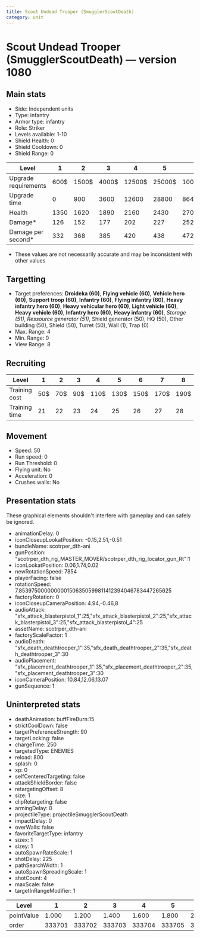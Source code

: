```yaml
---
title: Scout Undead Trooper (SmugglerScoutDeath)
category: unit
---
```


# Scout Undead Trooper (SmugglerScoutDeath) — version 1080

## Main stats

  * Side: Independent units
  * Type: infantry
  * Armor type: infantry
  * Role: Striker
  * Levels available: 1-10
  * Shield Health: 0
  * Shield Cooldown: 0
  * Shield Range: 0

|Level               |1   |2    |3    |4     |5     |6      |7      |8      |9       |10      |
|--------------------|----|-----|-----|------|------|-------|-------|-------|--------|--------|
|Upgrade requirements|600$|1500$|4000$|12500$|25000$|100000$|160000$|320000$|1000000$|1750000$|
|Upgrade time        |0   |900  |3600 |12600 |28800 |86400  |172800 |302400 |432000  |691200  |
|Health              |1350|1620 |1890 |2160  |2430  |2700   |2970   |3240   |3510    |4050    |
|Damage*             |126 |152  |177  |202   |227   |252    |278    |303    |328     |378     |
|Damage per second*  |332 |368  |385  |420   |438   |472    |490    |542    |578     |630     |

* These values are not necessarily accurate and may be inconsistent with other values

## Targetting

  * Target preferences: **Droideka (60)**, **Flying vehicle (60)**, **Vehicle hero (60)**, **Support troop (60)**, **Infantry (60)**, **Flying infantry (60)**, **Heavy infantry hero (60)**, **Heavy vehicular hero (60)**, **Light vehicle (60)**, **Heavy vehicle (60)**, **Infantry hero (60)**, **Heavy infantry (60)**, _Storage (51)_, _Ressource generator (51)_, Shield generator (50), HQ (50), Other building (50), Shield (50), Turret (50), Wall (1), Trap (0)
  * Max. Range: 4
  * Min. Range: 0
  * View Range: 8

## Recruiting

|Level        |1  |2  |3  |4   |5   |6   |7   |8   |9   |10  |
|-------------|---|---|---|----|----|----|----|----|----|----|
|Training cost|50$|70$|90$|110$|130$|150$|170$|190$|210$|230$|
|Training time|21 |22 |23 |24  |25  |26  |27  |28  |29  |30  |

## Movement

  * Speed: 50
  * Run speed: 0
  * Run Threshold: 0
  * Flying unit: No
  * Acceleration: 0
  * Crushes walls: No

## Presentation stats

These graphical elements shouldn't interfere with gameplay and can safely be ignored.

  * animationDelay: 0
  * iconCloseupLookatPosition: -0.15,2.51,-0.51
  * bundleName: scotrper_dth-ani
  * gunPosition: "scotrper_dth_rig_MASTER_MOVER/scotrper_dth_rig_locator_gun_Rt":1
  * iconLookatPosition: 0.06,1.74,0.02
  * newRotationSpeed: 7854
  * playerFacing: false
  * rotationSpeed: 7.8539750000000001506350599811412394046783447265625
  * factoryRotation: 0
  * iconCloseupCameraPosition: 4.94,-0.46,8
  * audioAttack: "sfx_attack_blasterpistol_1":25,"sfx_attack_blasterpistol_2":25,"sfx_attack_blasterpistol_3":25,"sfx_attack_blasterpistol_4":25
  * assetName: scotrper_dth-ani
  * factoryScaleFactor: 1
  * audioDeath: "sfx_death_deathtrooper_1":35,"sfx_death_deathtrooper_2":35,"sfx_death_deathtrooper_3":30
  * audioPlacement: "sfx_placement_deathtrooper_1":35,"sfx_placement_deathtrooper_2":35,"sfx_placement_deathtrooper_3":30
  * iconCameraPosition: 10.84,12.06,13.07
  * gunSequence: 1

## Uninterpreted stats

  * deathAnimation: buffFireBurn:15
  * strictCoolDown: false
  * targetPreferenceStrength: 90
  * targetLocking: false
  * chargeTime: 250
  * targetedType: ENEMIES
  * reload: 800
  * splash: 0
  * xp: 0
  * selfCenteredTargeting: false
  * attackShieldBorder: false
  * retargetingOffset: 8
  * size: 1
  * clipRetargeting: false
  * armingDelay: 0
  * projectileType: projectileSmugglerScoutDeath
  * impactDelay: 0
  * overWalls: false
  * favoriteTargetType: infantry
  * sizex: 1
  * sizey: 1
  * autoSpawnRateScale: 1
  * shotDelay: 225
  * pathSearchWidth: 1
  * autoSpawnSpreadingScale: 1
  * shotCount: 4
  * maxScale: false
  * targetInRangeModifier: 1

|Level     |1     |2     |3     |4     |5     |6     |7     |8     |9     |10    |
|----------|------|------|------|------|------|------|------|------|------|------|
|pointValue|1.000 |1.200 |1.400 |1.600 |1.800 |2.000 |2.200 |2.400 |2.600 |3.000 |
|order     |333701|333702|333703|333704|333705|333706|333707|333708|333709|333710|

